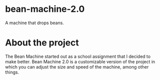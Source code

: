 # bean-machine-2.0
A machine that drops beans.

# About the project
The Bean Machine started out as a school assignment that I decided to make better. Bean Machine 2.0 is a customizable version of the project in which you can adjust the size and speed of the machine, among other things.
